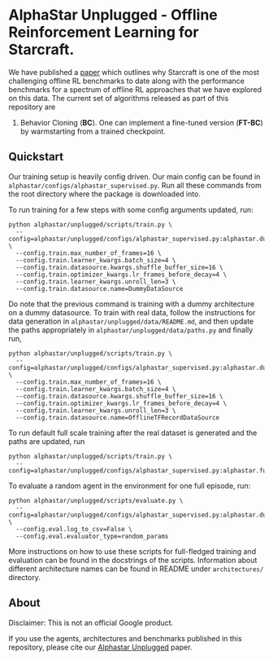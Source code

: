 # AlphaStar Unplugged - Offline Reinforcement Learning for Starcraft.

We have published a [paper](https://openreview.net/pdf?id=Np8Pumfoty) which
outlines why Starcraft is one of the most challenging offline RL benchmarks to
date along with the performance benchmarks for a spectrum of offline RL
approaches that we have explored on this data. The current set of algorithms
released as part of this repository are

1.  Behavior Cloning (**BC**). One can implement a fine-tuned version
    (**FT-BC**) by warmstarting from a trained checkpoint.

## Quickstart

Our training setup is heavily config driven. Our main config can be found in
`alphastar/configs/alphastar_supervised.py`. Run all these commands from the
root directory where the package is downloaded into.

To run training for a few steps with some config arguments updated, run:

```shell
python alphastar/unplugged/scripts/train.py \
  --config=alphastar/unplugged/configs/alphastar_supervised.py:alphastar.dummy \
  --config.train.max_number_of_frames=16 \
  --config.train.learner_kwargs.batch_size=4 \
  --config.train.datasource.kwargs.shuffle_buffer_size=16 \
  --config.train.optimizer_kwargs.lr_frames_before_decay=4 \
  --config.train.learner_kwargs.unroll_len=3 \
  --config.train.datasource.name=DummyDataSource
```

Do note that the previous command is training with a dummy architecture on a
dummy datasource. To train with real data, follow the instructions for data
generation in `alphastar/unplugged/data/README.md`, and then update the
paths appropriately in `alphastar/unplugged/data/paths.py` and finally run,


```shell
python alphastar/unplugged/scripts/train.py \
  --config=alphastar/unplugged/configs/alphastar_supervised.py:alphastar.dummy \
  --config.train.max_number_of_frames=16 \
  --config.train.learner_kwargs.batch_size=4 \
  --config.train.datasource.kwargs.shuffle_buffer_size=16 \
  --config.train.optimizer_kwargs.lr_frames_before_decay=4 \
  --config.train.learner_kwargs.unroll_len=3 \
  --config.train.datasource.name=OfflineTFRecordDataSource
```

To run default full scale training after the real dataset is generated and the 
paths are updated, run

```shell
python alphastar/unplugged/scripts/train.py \
  --config=alphastar/unplugged/configs/alphastar_supervised.py:alphastar.full
```

To evaluate a random agent in the environment for one full episode, run:

```shell
python alphastar/unplugged/scripts/evaluate.py \
  --config=alphastar/unplugged/configs/alphastar_supervised.py:alphastar.dummy \
  --config.eval.log_to_csv=False \
  --config.eval.evaluator_type=random_params
```

More instructions on how to use these scripts for full-fledged training and
evaluation can be found in the docstrings of the scripts. Information about
different architecture names can be found in README under `architectures/`
directory.

## About

Disclaimer: This is not an official Google product.

If you use the agents, architectures and benchmarks published in this
repository, please cite our
[Alphastar Unplugged](https://openreview.net/pdf?id=Np8Pumfoty) paper.

